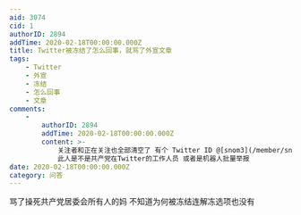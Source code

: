 ```yaml
---
aid: 3074
cid: 1
authorID: 2894
addTime: 2020-02-18T00:00:00.000Z
title: Twitter被冻结了怎么回事，就骂了外宣文章
tags:
    - Twitter
    - 外宣
    - 冻结
    - 怎么回事
    - 文章
comments:
    -
        authorID: 2894
        addTime: 2020-02-18T00:00:00.000Z
        content: >-
            关注者和正在关注也全部清空了 有个 Twitter ID @[snom3](/member/snom3) 在我被冻结前把我加入了一个列表
            此人是不是共产党在Twitter的工作人员 或者是机器人批量举报
date: 2020-02-18T00:00:00.000Z
category: 问答
---
```


骂了操死共产党居委会所有人的妈 不知道为何被冻结连解冻选项也没有

